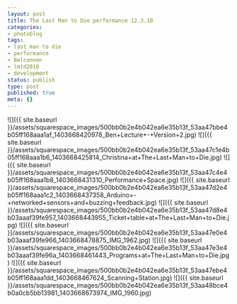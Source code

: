 ```yaml
---
layout: post
title: The Last Man to Die performance 12.3.10
categories:
- photoblog
tags:
- last man to die
- performance
- Belconnen
- lmtd2010
- development
status: publish
type: post
published: true
meta: {}
---
```


![]({{ site.baseurl }}/assets/squarespace_images/500bb0b2e4b042ea6e35b13f_53aa47bbe4b05ff168aaa1af_1403668420978_Ben+Lecture+-+Version+2.jpg)
![]({{ site.baseurl }}/assets/squarespace_images/500bb0b2e4b042ea6e35b13f_53aa47c1e4b05ff168aaa1b6_1403668425814_Christina+at+The+Last+Man+to+Die.jpg)
![]({{ site.baseurl }}/assets/squarespace_images/500bb0b2e4b042ea6e35b13f_53aa47c4e4b05ff168aaa1b8_1403668431310_Performance+Space.jpg)
![]({{ site.baseurl }}/assets/squarespace_images/500bb0b2e4b042ea6e35b13f_53aa47d2e4b05ff168aaa1c2_1403668437358_Arduino+-+networked+sensors+and+buzzing+feedback.jpg)
![]({{ site.baseurl }}/assets/squarespace_images/500bb0b2e4b042ea6e35b13f_53aa47d8e4b03aaaf39fe957_1403668443955_Ticket+table+at+The+Last+Man+to+Die.jpg)
![]({{ site.baseurl }}/assets/squarespace_images/500bb0b2e4b042ea6e35b13f_53aa47e0e4b03aaaf39fe966_1403668478875_IMG_1962.jpg)
![]({{ site.baseurl }}/assets/squarespace_images/500bb0b2e4b042ea6e35b13f_53aa47e3e4b03aaaf39fe96a_1403668461443_Programs+at+The+Last+Man+to+Die.jpg)
![]({{ site.baseurl }}/assets/squarespace_images/500bb0b2e4b042ea6e35b13f_53aa47ebe4b05ff168aaa1dd_1403668467624_Scanning+Station.jpg)
![]({{ site.baseurl }}/assets/squarespace_images/500bb0b2e4b042ea6e35b13f_53aa48bce4b0a0cb5bb13981_1403668673974_IMG_1960.jpg)
